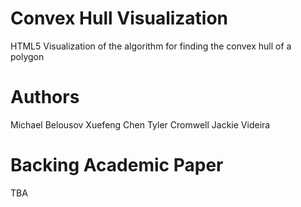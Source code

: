 # Convex Hull Visualization

HTML5 Visualization of the algorithm for finding the convex hull of a polygon

# Authors

Michael Belousov
Xuefeng Chen
Tyler Cromwell
Jackie Videira

# Backing Academic Paper

TBA
